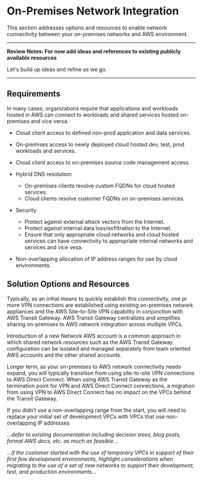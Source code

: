 # On-Premises Network Integration

This section addresses options and resources to enable network connectivity between your on-premises networks and AWS environment.

---
**Review Notes: For now add ideas and references to existing publicly available resources**

Let's build up ideas and refine as we go.

---

## Requirements

In many cases, organizations require that applications and workloads hosted in AWS can connect to workloads and shared services hosted on-premises and vice versa.  

* Cloud client access to defined non-prod application and data services.
* On-premises access to newly deployed cloud hosted dev, test, prod workloads and services.
* Cloud client access to on-premises source code management access.
* Hybrid DNS resolution:
  * On-premises clients resolve custom FQDNs for cloud hosted services.
  * Cloud clients resolve customer FQDNs on on-premises services.
  
* Security
  * Protect against external attack vectors from the Internet.
  * Protect against internal data loss/exfiltration to the Internet.
  * Ensure that only appropriate cloud networks and cloud hosted services can have connectivity to appropriate internal networks and services and vice vesa.
  
* Non-overlapping allocation of IP address ranges for use by cloud environments.

## Solution Options and Resources

Typically, as an initial means to quickly establish this connectivity, one pr more VPN connections are established using existing on-premises network appliances and the AWS Site-to-Site VPN capability in conjunction with AWS Transit Gateway.  AWS Transit Gateway centralizes and simplifies sharing on-premises to AWS network integration across multiple VPCs.

Introduction of a new Network AWS account is a common approach in which shared network resources such as the AWS Transit Gateway configuration can be isolated and managed separately from team oriented AWS accounts and the other shared accounts.

Longer term, as your on-premises to AWS network connectivity needs expand, you will typically transition from using site-to-site VPN connections to AWS Direct Connect.  When using AWS Transit Gateway as the termination point for VPN and AWS Direct Connect connections, a migration from using VPN to AWS Direct Connect has no impact on the VPCs behind the Transit Gateway.

If you didn’t use a non-overlapping range from the start, you will need to replace your initial set of development VPCs with VPCs that use non-overlapping IP addresses 

*...defer to existing documentation including decision trees, blog posts, formal AWS docs, etc. as much as feasible...*

*...if the customer started with the use of temporary VPCs in support of their first few development environments, highlight considerations when migrating to the use of a set of new networks to support their development, test, and production environments...*
